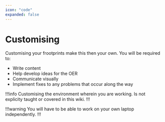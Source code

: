 ```yaml
---
icon: "code"
expanded: false
---
```

# Customising
Customising your frootprints make this then your own. You will be required to:
* Write content 
* Help develop ideas for the OER
* Communicate visually
* Implement fixes to any problems that occur along the way

!!!info
Customising the environment wherein you are working. Is not explicity taught or covered in this wiki.
!!!

!!!warning
You will have to be able to work on your own laptop independently.
!!!